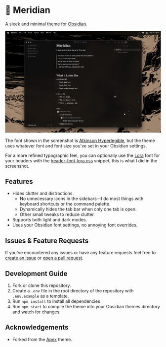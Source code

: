 # 🌅 Meridian

A sleek and minimal theme for [Obsidian](https://obsidian.md).

![Meridian Theme Screenshot](./docs/cover.png)

The font shown in the screenshot is [Atkinson Hyperlegible](https://fonts.google.com/specimen/Atkinson+Hyperlegible), but the theme uses whatever font and font size you've set in your Obsidian settings.

For a more refined typographic feel, you can optionally use the [Lora](https://fonts.google.com/specimen/Lora) font for your headers with the [header-font-lora.css](https://github.com/mvahaste/meridian/blob/master/header-font-lora.css) snippet, this is what I did in the screenshot.

## Features

- Hides clutter and distractions.
  - No unnecessary icons in the sidebars—I do most things with keyboard shortcuts or the command palette.
  - Dynamically hides the tab bar when only one tab is open.
  - Other small tweaks to reduce clutter.
- Supports both light and dark modes.
- Uses your Obsidian font settings, no annoying font overrides.

## Issues & Feature Requests

If you've encountered any issues or have any feature requests feel free to [create an issue](https://github.com/mvahaste/meridian/issues/new/choose) or [open a pull request](https://github.com/mvahaste/meridian/compare).

## Development Guide

1. Fork or clone this repository.
2. Create a `.env` file in the root directory of the repository with `.env.example` as a template.
3. Run `npm install` to install all dependencies
4. Run `npm start` to compile the theme into your Obsidian themes directory and watch for changes.

## Acknowledgements

- Forked from the [Apex](https://github.com/clearlysid/apex) theme.
